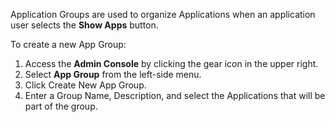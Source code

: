 <p>Application Groups are used to organize Applications when an application user selects the <b>Show Apps</b> button.</p>

<p>To create a new App Group:</p>

<ol>
<li>Access the <b>Admin Console</b> by clicking the gear icon in the upper right.</li>
<li>Select <b>App Group</b> from the left-side menu.</li>
<li>Click Create New App Group.</li>
<li>Enter a Group Name, Description, and select the Applications that will be part of the group.</li>
</ol>